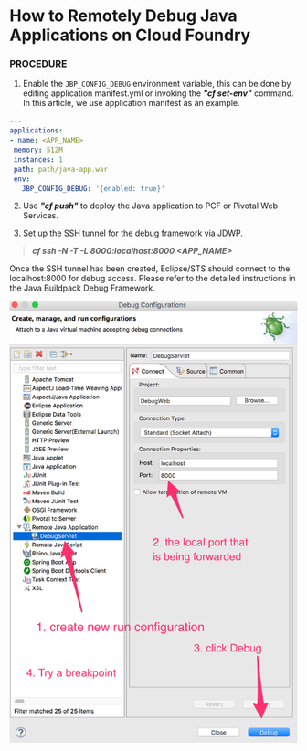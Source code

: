 # How to Remotely Debug Java Applications on Cloud Foundry
### PROCEDURE
1. Enable the `JBP_CONFIG_DEBUG` environment variable, this can be done by editing application manifest.yml or invoking the _**"cf set-env"**_ command. In this article, we use application manifest as an example.
```yaml
---
applications:
- name: <APP_NAME>
 memory: 512M
 instances: 1
 path: path/java-app.war
 env:
   JBP_CONFIG_DEBUG: '{enabled: true}'
```
2. Use __*"cf push"*__ to deploy the Java application to PCF or Pivotal Web Services.

3. Set up the SSH tunnel for the debug framework via JDWP. 

>__*cf ssh -N -T -L 8000:localhost:8000 <APP_NAME>*__

Once the SSH tunnel has been created, Eclipse/STS should connect to the localhost:8000 for debug access. Please refer to the detailed instructions in the Java Buildpack Debug Framework. 


![](images/Remote-debug-cloudfoundry.jpeg)


